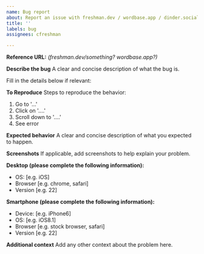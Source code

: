 ```yaml
---
name: Bug report
about: Report an issue with freshman.dev / wordbase.app / dinder.social / pico-repi.com
title: ''
labels: bug
assignees: cfreshman

---
```


**Reference URL:** _(freshman.dev/something? wordbase.app?)_

**Describe the bug**
A clear and concise description of what the bug is.

Fill in the details below if relevant:

**To Reproduce**
Steps to reproduce the behavior:
1. Go to '...'
2. Click on '....'
3. Scroll down to '....'
4. See error

**Expected behavior**
A clear and concise description of what you expected to happen.

**Screenshots**
If applicable, add screenshots to help explain your problem.

**Desktop (please complete the following information):**
 - OS: [e.g. iOS]
 - Browser [e.g. chrome, safari]
 - Version [e.g. 22]

**Smartphone (please complete the following information):**
 - Device: [e.g. iPhone6]
 - OS: [e.g. iOS8.1]
 - Browser [e.g. stock browser, safari]
 - Version [e.g. 22]

**Additional context**
Add any other context about the problem here.
